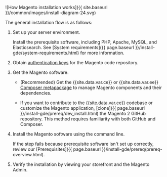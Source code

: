 ![How Magento installation works]({{ site.baseurl }}/common/images/install-diagram-24.svg)

The general installation flow is as follows:

1. Set up your server environment.

   Install the prerequisite software, including PHP, Apache, MySQL, and Elasticsearch. See [System requirements]({{ page.baseurl }}/install-gde/system-requirements.html) for more information.

1. Obtain [authentication keys]({{page.baseurl}}/install-gde/prereq/connect-auth.html) for the Magento code repository.

1. Get the Magento software.

   *  (Recommended) Get the {{site.data.var.ce}} or {{site.data.var.ee}} [Composer metapackage]({{page.baseurl}}/install-gde/composer.html) to manage Magento components and their dependencies.

   *  If you want to contribute to the {{site.data.var.ce}} codebase or customize the Magento application, [clone]({{ page.baseurl }}/install-gde/prereq/dev_install.html) the Magento 2 GitHub repository. This method requires familiarity with both GitHub and Composer.

1. Install the Magento software using the command line.

   If the step fails because prerequisite software isn't set up correctly, review our [Prerequisites]({{ page.baseurl }}/install-gde/prereq/prereq-overview.html).

1. Verify the installation by viewing your storefront and the Magento Admin.
